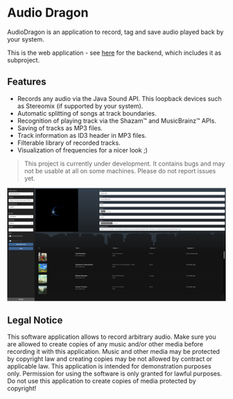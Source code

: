 # Audio Dragon

AudioDragon is an application to record, tag and save audio played back by your system.

This is the web application - see [here](https://github.com/fischmat/audiodragon) for the backend, which includes it as subproject.

## Features

- Records any audio via the Java Sound API. This loopback devices such as Stereomix (if supported by your system).
- Automatic splitting of songs at track boundaries.
- Recognition of playing track via the Shazam™ and MusicBrainz™ APIs.
- Saving of tracks as MP3 files.
- Track information as ID3 header in MP3 files.
- Filterable library of recorded tracks.
- Visualization of frequencies for a nicer look ;)

> This project is currently under development. It contains bugs and may not be usable at all on some machines.
> Please do not report issues yet.

![](config/readme/screenshot.png "Screenshot")

## Legal Notice

This software application allows to record arbitrary audio. Make sure you are allowed to create copies of any music and/or other media before recording it with this application.
Music and other media may be protected by copyright law and creating copies may be not allowed by contract or applicable law.
This application is intended for demonstration purposes only. Permission for using the software is only granted for lawful purposes. Do not use this application to create copies of media protected by copyright!